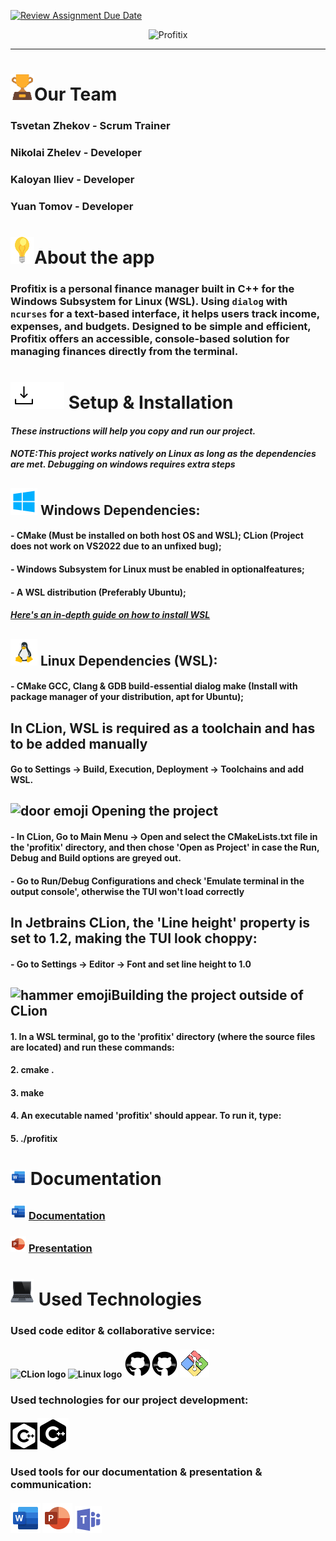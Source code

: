 [![Review Assignment Due Date](https://classroom.github.com/assets/deadline-readme-button-22041afd0340ce965d47ae6ef1cefeee28c7c493a6346c4f15d667ab976d596c.svg)](https://classroom.github.com/a/u5k3noT3)
<p align = "center">
<img src= "resources/logo_readme.png" alt="Profitix">
  
<hr>

# <img src= "resources/trophy_icon.png" alt="trophy icon">Our Team
 
### Tsvetan Zhekov - Scrum Trainer
### Nikolai Zhelev - Developer
### Kaloyan Iliev - Developer
### Yuan Tomov - Developer

# <img src= "resources/light-bulb_icon.png" alt="light bulb">About the app

### Profitix is a personal finance manager built in C++ for the Windows Subsystem for Linux (WSL). Using `dialog` with `ncurses` for a text-based interface, it helps users track income, expenses, and budgets. Designed to be simple and efficient, Profitix offers an accessible, console-based solution for managing finances directly from the terminal.

# <img src= "resources/download_dark.png#gh-light-mode-only" alt="download emoji"><img src= "resources/download_light.png#gh-dark-mode-only" alt="download emoji"> Setup & Installation

#### *These instructions will help you copy and run our project.*

#### *NOTE:This project works natively on Linux as long as the dependencies are met. Debugging on windows requires extra steps*

## <img src= "resources/windows_logo.png" alt="windows logo"> Windows Dependencies:

#### - CMake (Must be installed on both host OS and WSL); CLion (Project does not work on VS2022 due to an unfixed bug);

#### - Windows Subsystem for Linux must be enabled in optionalfeatures;

#### - A WSL distribution (Preferably Ubuntu);

#### *[Here's an in-depth guide on how to install WSL](https://learn.microsoft.com/en-us/windows/wsl/install)*

## <img src= "resources/linux_logo.png" alt="linux logo"> Linux Dependencies (WSL):

#### - CMake GCC, Clang & GDB build-essential dialog make (Install with package manager of your distribution, apt for Ubuntu);

## In CLion, WSL is required as a toolchain and has to be added manually

#### Go to Settings -> Build, Execution, Deployment -> Toolchains and add WSL.

## <img src= "resources/door_emoji.png" alt="door emoji"> Opening the project

#### - In CLion, Go to Main Menu -> Open and select the CMakeLists.txt file in the 'profitix' directory, and then chose 'Open as Project' in case the Run, Debug and Build options are greyed out.

#### - Go to Run/Debug Configurations and check 'Emulate terminal in the output console', otherwise the TUI won't load correctly

## In Jetbrains CLion, the 'Line height' property  is set to 1.2, making the TUI look choppy:

#### - Go to Settings -> Editor -> Font and set line height to 1.0

## <img src= "resources/hammer_emoji.png" alt="hammer emoji">Building the project outside of CLion

#### 1. In a WSL terminal, go to the 'profitix' directory (where the source files are located) and run these commands:

#### 2. cmake .

#### 3. make

#### 4. An executable named 'profitix' should appear. To run it, type:

#### 5. ./profitix

# <img src= "resources/word_logo.png" alt="document icon"> Documentation

### <img src= "resources/word_logo.png" alt="word logo"> [Documentation](https://codingburgas-my.sharepoint.com/:w:/g/personal/dkgeorgiev21_codingburgas_bg/ESesdF6W011FnNgkyhQ3H2gBJzQakpxQ8MwM2Yg0UBpb9A?e=6iFQ5f)
### <img src= "resources/powerpoint_logo.png" alt="powerpoint logo"> [Presentation](https://codingburgas-my.sharepoint.com/:p:/g/personal/dkgeorgiev21_codingburgas_bg/EdBl7anvKDNAqOeql-wwl24BspoKGlaNcZrL0xogDbL7oA?e=IRNwY9)

# <img src= "resources/laptop_icon.png" alt="laptop icon"> Used Technologies

### Used code editor & collaborative service:
#### <img src= "resources/MMM_logo.png" alt="CLion logo"> <img src= "resources/MMM_logo.png" alt ="Linux logo"> <img src= "resources/github_logo_dark.png#gh-light-mode-only" alt="github logo"><img src= "resources/github_logo_dark.png#gh-dark-mode-only" alt="github logo"> <img src= "resources/git_logo.png" alt="Git logo">
### Used technologies for our project development:
#### <img src= "resources/C++_icon_light.png#gh-dark-mode-only" alt="C++ icon"><img src= "resources/C++_icon_dark.png#gh-light-mode-only" alt="C++ icon">
### Used tools for our documentation & presentation & communication:
#### <img src= "resources/word_logo_big.png" alt="word logo"> <img src= "resources/powerpoint_logo_big.png" alt="powerpoint logo"> <img src= "resources/microsoft_teams_logo.png" alt="microsoft teams logo">
